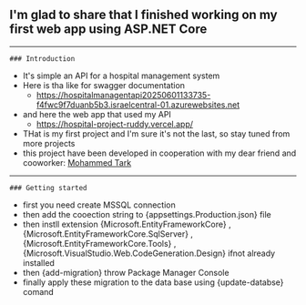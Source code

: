## I'm glad to share that I finished working on my first web app using ASP.NET Core 
---
    ### Introduction
- It's simple an API for a hospital management system
- Here is tha like for swagger documentation
    - https://hospitalmanagentapi20250601133735-f4fwc9f7duanb5b3.israelcentral-01.azurewebsites.net
- and here the web app that used my API
   - https://hospital-project-ruddy.vercel.app/
- THat is my first project and I'm sure it's not the last, so stay tuned from more projects
- this project have been developed in cooperation with my dear friend and cooworker:  [Mohammed Tark](https://github.com/sezeef)
---
    ### Getting started
- first you need create MSSQL connection
- then add the cooection string to {appsettings.Production.json} file
- then instll extension {Microsoft.EntityFrameworkCore} , {Microsoft.EntityFrameworkCore.SqlServer} , {Microsoft.EntityFrameworkCore.Tools} ,{Microsoft.VisualStudio.Web.CodeGeneration.Design} ifnot already installed
- then {add-migration} throw Package Manager Console
- finally apply these migration to the data base using {update-databse} comand
